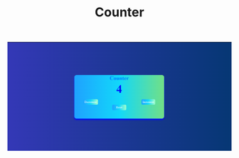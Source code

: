 <h1 align="center">
Counter
  </h1>
  
  </br>
  
  <p align="center">
  <img src="img/1.png" width="850" heigth="350">
  </p>
